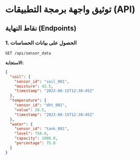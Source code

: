 # توثيق واجهة برمجة التطبيقات (API)

## نقاط النهاية (Endpoints)

### 1. الحصول على بيانات الحساسات
`GET /api/sensor_data`

**الاستجابة:**
```json
{
  "soil": {
    "sensor_id": "soil_001",
    "moisture": 42.5,
    "timestamp": "2023-08-15T12:30:45Z"
  },
  "temperature": {
    "sensor_id": "dht_001",
    "value": 28.5,
    "timestamp": "2023-08-15T12:30:45Z"
  },
  "water": {
    "sensor_id": "tank_001",
    "level": 750.0,
    "capacity": 1000.0,
    "percentage": 75.0
  }
}